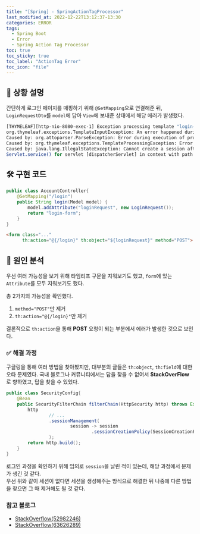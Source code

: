 ```yaml
---
title: "[Spring] - SpringActionTagProcessor"
last_modified_at: 2022-12-22T13:12:37-13:30
categories: ERROR
tags:
  - Spring Boot
  - Error
  - Spring Action Tag Processor
toc: true
toc_sticky: true
toc_label: "ActionTag Error"
toc_icon: "file"
---
```

## 💬 상황 설명

간단하게 로그인 페이지를 매핑하기 위해 `@GetMapping`으로 연결해준 뒤,<br>
`LoginRequestDto`를 `model`에 담아 `View`에 보내준 상태에서 해당 에러가 발생했다.

```bash
[THYMELEAF][http-nio-8080-exec-1] Exception processing template "login-form": An error happened during template parsing (template: "class path resource [templates/login-form.html]")
org.thymeleaf.exceptions.TemplateInputException: An error happened during template parsing (template: "class path resource [templates/login-form.html]")
Caused by: org.attoparser.ParseException: Error during execution of processor 'org.thymeleaf.spring5.processor.SpringActionTagProcessor' (template: "login-form" - line 30, col 31)
Caused by: org.thymeleaf.exceptions.TemplateProcessingException: Error during execution of processor 'org.thymeleaf.spring5.processor.SpringActionTagProcessor' (template: "login-form" - line 30, col 31)
Caused by: java.lang.IllegalStateException: Cannot create a session after the response has been committed
Servlet.service() for servlet [dispatcherServlet] in context with path [] threw exception [Request processing failed; nested exception is org.thymeleaf.exceptions.TemplateInputException: An error happened during template parsing (template: "class path resource [templates/login-form.html]")] with root cause
```

## 🛠 구현 코드
```java
public class AccountController{
    @GetMapping("/login")
    public String login(Model model) {
        model.addAttribute("loginRequest", new LoginRequest());
        return "login-form";
    }
}
```

```html
<form class="..."
      th:action="@{/login}" th:object="${loginRequest}" method="POST">
```

## 🔎 원인 분석

우선 여러 가능성을 보기 위해 타임리프 구문을 지워보기도 했고, `form`에 있는 `Attribute`를 모두 지워보기도 했다.

총 2가지의 가능성을 확인했다.
1. `method="POST"`만 제거
2. `th:action="@{/login}"`만 제거

결론적으로 `th:action`을 통해 **POST** 요청이 되는 부분에서 에러가 발생한 것으로 보인다.

### ✅ 해결 과정

구글링을 통해 여러 방법을 찾아봤지만, 대부분의 글들은 `th:object`, `th:field`에 대한 오타 문제였다.
국내 블로그나 커뮤니티에서는 답을 찾을 수 없어서 **StackOverFlow**로 향하였고, 답을 찾을 수 있었다.

```java
public class SecurityConfig{
    @Bean
    public SecurityFilterChain filterChain(HttpSecurity http) throws Exception {
        http
                // ...
                .sessionManagement(
                        session -> session
                                .sessionCreationPolicy(SessionCreationPolicy.ALWAYS)
                );
        return http.build();
    }
}
```

로그인 과정을 확인하기 위해 임의로 `session`을 날린 적이 있는데, 해당 과정에서 문제가 생긴 것 같다.<br>
우선 위와 같이 세션이 없다면 세션을 생성해주는 방식으로 해결한 뒤 나중에 다른 방법을 찾으면 그 때 제거해도 될 것 같다.

### 참고 블로그
- [StackOverflow(52982246)](https://stackoverflow.com/questions/52982246/spring-thymeleaf-throws-cannot-create-a-session-after-the-response-has-been-com)
- [StackOverflow(63626289)](https://stackoverflow.com/questions/63626289/when-i-use-thaction-and-method-attribute-together-in-form-tag-in-thymeleaf-it)